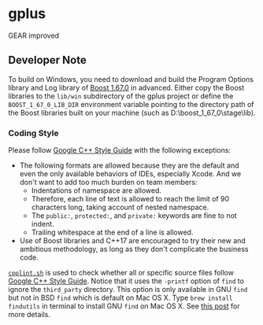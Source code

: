 # gplus
GEAR improved

## Developer Note

To build on Windows, you need to download and build the Program Options library and Log library of [Boost 1.67.0](https://dl.bintray.com/boostorg/release/1.67.0/source/) in advanced. Either copy the Boost libraries to the `lib/win` subdirectory of the gplus project or define the `BOOST_1_67_0_LIB_DIR` environment variable pointing to the directory path of the Boost libraries built on your machine (such as D:\boost_1_67_0\stage\lib).

### Coding Style

Please follow [Google C++ Style Guide](https://google.github.io/styleguide/cppguide.html) with the following exceptions:

- The following formats are allowed because they are the default and even the only available behaviors of IDEs, especially Xcode. And we don't want to add too much burden on team members:
  - Indentations of namespace are allowed.
  - Therefore, each line of text is allowed to reach the limit of 90 characters long, taking account of nested namespace.
  - The `public:`, `protected:`, and `private:` keywords are fine to not indent.
  - Trailing whitespace at the end of a line is allowed.
- Use of Boost libraries and C++17 are encouraged to try their new and ambitious methodology, as long as they don't complicate the business code.

[`cpplint.sh`](https://github.com/gc5k/gplus/blob/master/cpplint.sh) is used to check whether all or specific source files follow [Google C++ Style Guide](https://google.github.io/styleguide/cppguide.html). Notice that it uses the `-printf` option of `find` to ignore the `third_party` directory. This option is only available in GNU `find` but not in BSD `find` which is default on Mac OS X. Type `brew install findutils` in terminal to install GNU `find` on Mac OS X. See [this post](https://superuser.com/a/293200/95715) for more details.
